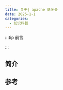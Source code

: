```yaml
---
title: 关于| apache 基金会
date: 2025-1-1
categories: 
  - 知识科普
---
```


:::tip 前言



:::

## 简介





## 参考

